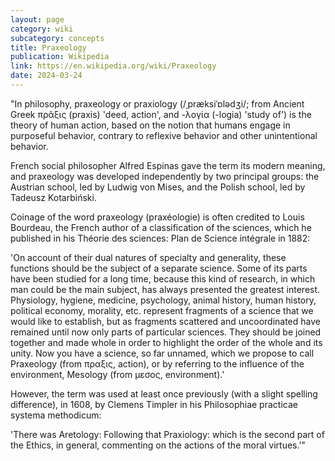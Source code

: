 ```yaml
---
layout: page
category: wiki
subcategory: concepts
title: Praxeology
publication: Wikipedia
link: https://en.wikipedia.org/wiki/Praxeology
date: 2024-03-24
---
```


"In philosophy, praxeology or praxiology (/ˌpræksiˈɒlədʒi/; from Ancient Greek πρᾶξις (praxis) 'deed, action', and -λογία (-logia) 'study of') is the theory of human action, based on the notion that humans engage in purposeful behavior, contrary to reflexive behavior and other unintentional behavior.

French social philosopher Alfred Espinas gave the term its modern meaning, and praxeology was developed independently by two principal groups: the Austrian school, led by Ludwig von Mises, and the Polish school, led by Tadeusz Kotarbiński.

Coinage of the word praxeology (praxéologie) is often credited to Louis Bourdeau, the French author of a classification of the sciences, which he published in his Théorie des sciences: Plan de Science intégrale in 1882:

'On account of their dual natures of specialty and generality, these functions should be the subject of a separate science. Some of its parts have been studied for a long time, because this kind of research, in which man could be the main subject, has always presented the greatest interest. Physiology, hygiene, medicine, psychology, animal history, human history, political economy, morality, etc. represent fragments of a science that we would like to establish, but as fragments scattered and uncoordinated have remained until now only parts of particular sciences. They should be joined together and made whole in order to highlight the order of the whole and its unity. Now you have a science, so far unnamed, which we propose to call Praxeology (from πραξις, action), or by referring to the influence of the environment, Mesology (from μεσος, environment).'

However, the term was used at least once previously (with a slight spelling difference), in 1608, by Clemens Timpler in his Philosophiae practicae systema methodicum:

'There was Aretology: Following that Praxiology: which is the second part of the Ethics, in general, commenting on the actions of the moral virtues.'"
